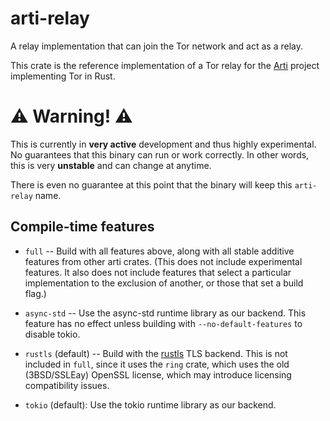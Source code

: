 # arti-relay

A relay implementation that can join the Tor network and act as a relay.

This crate is the reference implementation of a Tor relay for the
[Arti](https://gitlab.torproject.org/tpo/core/arti/) project implementing Tor
in Rust.

# ⚠️ Warning! ⚠️

This is currently in **very active** development and thus highly experimental.
No guarantees that this binary can run or work correctly. In other words, this
is very **unstable** and can change at anytime.

There is even no guarantee at this point that the binary will keep this
`arti-relay` name.

## Compile-time features

* `full` -- Build with all features above, along with all stable additive
  features from other arti crates.  (This does not include experimental
  features. It also does not include features that select a particular
  implementation to the exclusion of another, or those that set a build
  flag.)

* `async-std` -- Use the async-std runtime library as our backend. This
  feature has no effect unless building with `--no-default-features` to
  disable tokio.
* `rustls` (default) -- Build with the [rustls](https://github.com/rustls/rustls)
  TLS backend.  This is not included in `full`, since it uses the `ring`
  crate, which uses the old (3BSD/SSLEay) OpenSSL license, which may
  introduce licensing compatibility issues.
* `tokio` (default): Use the tokio runtime library as our backend.
